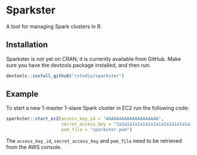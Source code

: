 Sparkster
=======

A tool for managing Spark clusters in R.

## Installation

Sparkster is not yet on CRAN; it is currently available from GitHub. Make sure you have the devtools package installed, and then run:

```R
devtools::install_github("rstudio/sparkster")
```

## Example

To start a new 1-master 1-slave Spark cluster in EC2 run the following code:

```R
sparkster::start_ec2(access_key_id = "AAAAAAAAAAAAAAAAAAAA",
                     secret_access_key = "1a1a1a1a1a1a1a1a1a1a1a1a1a1a1a1a1a1a1a1",
                     pem_file = "sparkster.pem")
```

The `access_key_id`, `secret_access_key` and `pem_file` need to be retrieved from the AWS console.
